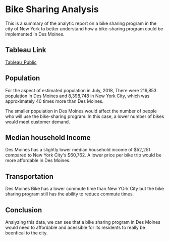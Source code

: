 #  Bike Sharing Analysis

This is a summary of the analytic report on a bike sharing program in the city of New York to better understand how a bike-sharing program could be implemented in Des Moines.

## Tableau Link

[Tableau_Public](https://public.tableau.com/profile/sheela.kotagiri4339#!/vizhome/BikeSharingPlanCityComparison/BusinessProposalStory?publish=yes)

## Population 

For the aspect of estimated population in July, 2018, There were 216,853 population in Des Moines and 8,398,748 in New York City, which was approximately 40 times more than Des Moines.

The smaller population in Des Moines would affect the number of people who will use the bike-sharing program. In this case, a lower number of bikes would meet customer demand.

## Median household Income

Des Moines has a slightly lower median household income of $52,251 compared to New York City's $60,762. A lower price per bike trip would be more affordable in Des Moines.

## Transportation

Des Moines Bike has a lower commute time than New YOrk City but the bike sharing program still has the ability to reduce commute times. 

## Conclusion

Analyzing this data, we can see that a bike sharing program in Des Moines would need to affordable and acessible for its residents to really be beenfical to the city.  